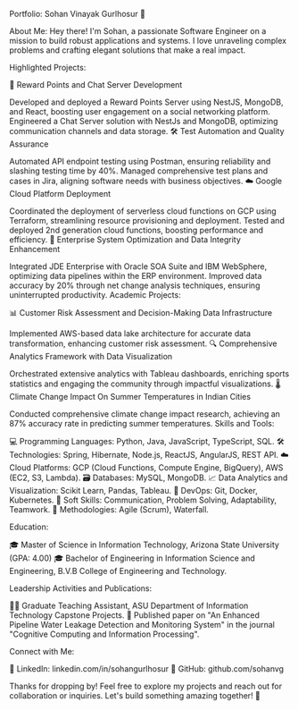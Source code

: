 
Portfolio: Sohan Vinayak Gurlhosur 🚀

About Me:
Hey there! I'm Sohan, a passionate Software Engineer on a mission to build robust applications and systems. I love unraveling complex problems and crafting elegant solutions that make a real impact. 

Highlighted Projects:

🎁 Reward Points and Chat Server Development

Developed and deployed a Reward Points Server using NestJS, MongoDB, and React, boosting user engagement on a social networking platform.
Engineered a Chat Server solution with NestJs and MongoDB, optimizing communication channels and data storage.
🛠️ Test Automation and Quality Assurance

Automated API endpoint testing using Postman, ensuring reliability and slashing testing time by 40%.
Managed comprehensive test plans and cases in Jira, aligning software needs with business objectives.
☁️ Google Cloud Platform Deployment

Coordinated the deployment of serverless cloud functions on GCP using Terraform, streamlining resource provisioning and deployment.
Tested and deployed 2nd generation cloud functions, boosting performance and efficiency.
🔧 Enterprise System Optimization and Data Integrity Enhancement

Integrated JDE Enterprise with Oracle SOA Suite and IBM WebSphere, optimizing data pipelines within the ERP environment.
Improved data accuracy by 20% through net change analysis techniques, ensuring uninterrupted productivity.
Academic Projects:

📊 Customer Risk Assessment and Decision-Making Data Infrastructure

Implemented AWS-based data lake architecture for accurate data transformation, enhancing customer risk assessment.
🔍 Comprehensive Analytics Framework with Data Visualization

Orchestrated extensive analytics with Tableau dashboards, enriching sports statistics and engaging the community through impactful visualizations.
🌡️ Climate Change Impact On Summer Temperatures in Indian Cities

Conducted comprehensive climate change impact research, achieving an 87% accuracy rate in predicting summer temperatures.
Skills and Tools:

💻 Programming Languages: Python, Java, JavaScript, TypeScript, SQL.
🛠️ Technologies: Spring, Hibernate, Node.js, ReactJS, AngularJS, REST API.
☁️ Cloud Platforms: GCP (Cloud Functions, Compute Engine, BigQuery), AWS (EC2, S3, Lambda).
🗃️ Databases: MySQL, MongoDB.
📈 Data Analytics and Visualization: Scikit Learn, Pandas, Tableau.
🚀 DevOps: Git, Docker, Kubernetes.
🤝 Soft Skills: Communication, Problem Solving, Adaptability, Teamwork.
🔄 Methodologies: Agile (Scrum), Waterfall.

Education:

🎓 Master of Science in Information Technology, Arizona State University (GPA: 4.00)
🎓 Bachelor of Engineering in Information Science and Engineering, B.V.B College of Engineering and Technology.

Leadership Activities and Publications:

👨‍🏫 Graduate Teaching Assistant, ASU Department of Information Technology Capstone Projects.
📝 Published paper on "An Enhanced Pipeline Water Leakage Detection and Monitoring System" in the journal "Cognitive Computing and Information Processing".

Connect with Me:

🔗 LinkedIn: linkedin.com/in/sohangurlhosur
💼 GitHub: github.com/sohanvg

Thanks for dropping by! Feel free to explore my projects and reach out for collaboration or inquiries. Let's build something amazing together! 🚀
